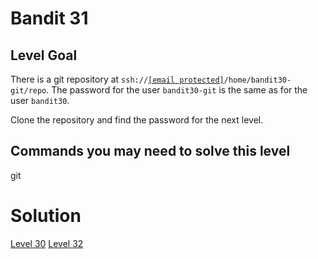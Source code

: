 <html>
<h1>Bandit 31</h1>

<h2 id="level-goal">Level Goal</h2>
<p>There is a git repository at <code class="language-plaintext highlighter-rouge">ssh://<a href="/cdn-cgi/l/email-protection" class="__cf_email__" data-cfemail="f092919e949984c3c0dd979984b09c9f93919c989f8384">[email&#160;protected]</a>/home/bandit30-git/repo</code>. The password for the user <code class="language-plaintext highlighter-rouge">bandit30-git</code> is the same as for the user <code class="language-plaintext highlighter-rouge">bandit30</code>.</p>

<p>Clone the repository and find the password for the next level.</p>

<h2 id="commands-you-may-need-to-solve-this-level">Commands you may need to solve this level</h2>
<p>git</p>


<h1>Solution</h1>

[Level 30](bandit30.md)
[Level 32](bandit32.md)
</html>
